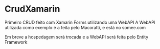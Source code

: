 # CrudXamarin
Primeiro CRUD feito com Xamarin Forms utilizando uma WebAPI
A WebAPI utilizada como exemplo é a feita pelo Macoratti, e está no somee.com

Em breve a hospedagem será trocada e a WebAPI será feita pelo Entity Framework
